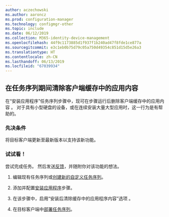 ```yaml
---
author: aczechowski
ms.author: aaroncz
ms.prod: configuration-manager
ms.technology: configmgr-other
ms.topic: include
ms.date: 06/12/2019
ms.collection: M365-identity-device-management
ms.openlocfilehash: 44f9c1173885d1f937f1b240ad47f8fde1ce877a
ms.sourcegitcommit: e3c1eb0b75d79c05a750d49354c851d15d5e26a3
ms.translationtype: HT
ms.contentlocale: zh-CN
ms.lasthandoff: 06/13/2019
ms.locfileid: "67039934"
---
```

## <a name="bkmk_tscache"></a> 在任务序列期间清除客户端缓存中的应用内容

<!--4485675-->

在“安装应用程序”任务序列步骤中，现可在步骤运行后删除客户端缓存中的应用内容  。 对于具有小型硬盘的设备，或在连续安装大量大型应用时，这一行为是有帮助的。

### <a name="prerequisite"></a>先决条件

将目标客户端更新至最新版本以支持该新功能。

### <a name="try-it-out"></a>试试看！

尝试完成任务。 然后发送[反馈](/sccm/core/understand/find-help#product-feedback)，并随附你对该功能的想法。

1. 编辑现有任务序列或[创建新的自定义任务序列](/sccm/osd/deploy-use/create-a-custom-task-sequence)。

1. 添加并配置[安装应用程序](/sccm/osd/understand/task-sequence-steps#BKMK_InstallApplication)步骤。

1. 在该步骤中，启用“安装后清除缓存中的应用程序内容”选项  。

1. 在目标客户端中[部署任务序列](/sccm/osd/deploy-use/deploy-a-task-sequence)。
